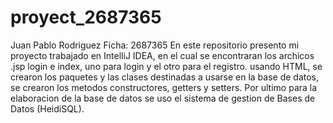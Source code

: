 # proyect_2687365
Juan Pablo Rodriguez
Ficha: 2687365
En este repositorio presento mi proyecto trabajado en IntelliJ IDEA, en el cual se encontraran los archicos .jsp login e index, uno para login y el otro para el registro.
usando HTML, se crearon los paquetes y las clases destinadas a usarse en la base de datos, se crearon los metodos constructores, getters y setters.
Por ultimo para la elaboracion de la base de datos se uso el sistema de gestion de Bases de Datos (HeidiSQL).
